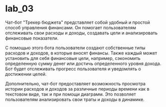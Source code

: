 # lab_03
Чат-бот "Трекер бюджета" представляет собой удобный и простой способ управления финансами. Он помогает пользователям отслеживать свои расходы и доходы, создавать цели и анализировать финансовые показатели.

С помощью этого бота пользователи создают собственные типы расходов и доходов, в которые вносят финансы. Также каждый может установить для себя финансовые цели, например, сэкономить определенную сумму денег или достичь определенного уровня дохода. Бот будет отслеживать прогресс пользователя и уведомлять о достижении целей.

Дополнительно, чат-бот предоставляет возможность просмотра истории расходов и доходов за различные периоды времени как в текстовом виде, так и при помощи диаграмм. Это позволяет пользователям анализировать свои траты и доходы в динамике.
